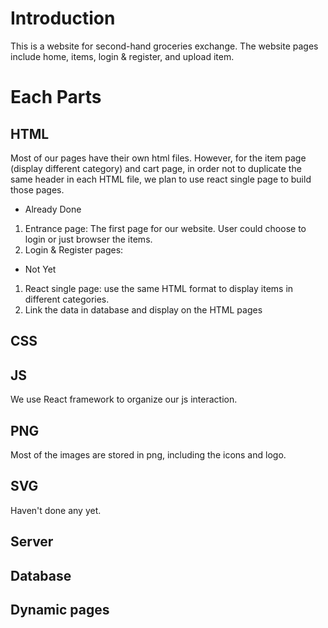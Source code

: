 # Introduction

This is a website for second-hand groceries exchange. The website pages include home, items, login & register, and upload item.

# Each Parts

## HTML

Most of our pages have their own html files. However, for the item page (display different category) and cart page, in order not to duplicate the same header in each HTML file, we plan to use react single page to build those pages.

- Already Done
1. Entrance page: The first page for our website. User could choose to login or just browser the items.
2. Login & Register pages: 

- Not Yet
1. React single page: use the same HTML format to display items in different categories.
2. Link the data in database and display on the HTML pages


## CSS

## JS

We use React framework to organize our js interaction.

## PNG

Most of the images are stored in png, including the icons and logo.

## SVG

Haven't done any yet.

## Server
## Database
## Dynamic pages</li>
